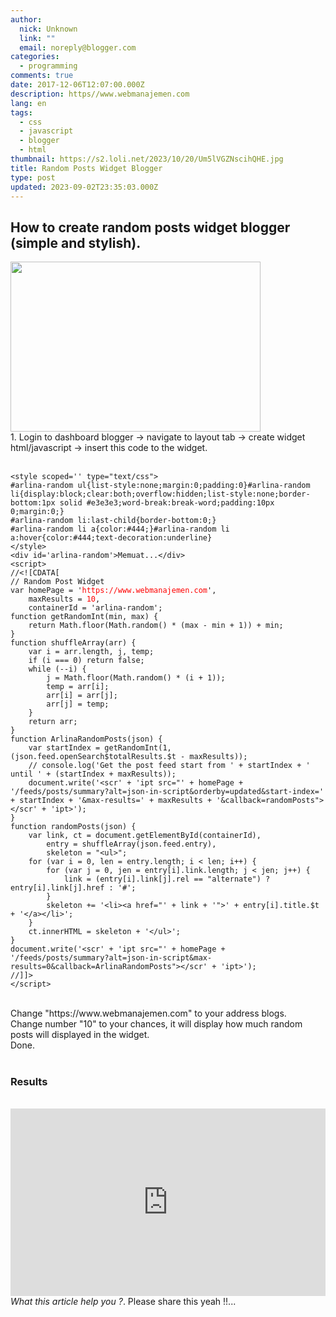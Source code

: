 ```yaml
---
author:
  nick: Unknown
  link: ""
  email: noreply@blogger.com
categories:
  - programming
comments: true
date: 2017-12-06T12:07:00.000Z
description: https//www.webmanajemen.com
lang: en
tags:
  - css
  - javascript
  - blogger
  - html
thumbnail: https://s2.loli.net/2023/10/20/Um5lVGZNscihQHE.jpg
title: Random Posts Widget Blogger
type: post
updated: 2023-09-02T23:35:03.000Z
---
```


<h2>How to create random posts widget blogger (simple and stylish).</h2><img height="272" src="https://s2.loli.net/2023/10/20/Um5lVGZNscihQHE.jpg" width="400"><br>1. Login to dashboard blogger -&gt; navigate to layout tab -&gt; create widget html/javascript -&gt; insert this code to the widget.<br><br><pre class="html"><code>&lt;style scoped='' type="text/css"&gt;<br>#arlina-random ul{list-style:none;margin:0;padding:0}#arlina-random li{display:block;clear:both;overflow:hidden;list-style:none;border-bottom:1px solid #e3e3e3;word-break:break-word;padding:10px 0;margin:0;}<br>#arlina-random li:last-child{border-bottom:0;}<br>#arlina-random li a{color:#444;}#arlina-random li a:hover{color:#444;text-decoration:underline}<br>&lt;/style&gt;<br>&lt;div id='arlina-random'&gt;Memuat...&lt;/div&gt;<br>&lt;script&gt;<br>//&lt;![CDATA[<br>// Random Post Widget<br>var homePage = '<span style="color: red;">https://www.webmanajemen.com</span>',<br>&nbsp; &nbsp; maxResults = <span style="color: red;">10</span>,<br>&nbsp; &nbsp; containerId = 'arlina-random';<br>function getRandomInt(min, max) {<br>&nbsp; &nbsp; return Math.floor(Math.random() * (max - min + 1)) + min;<br>}<br>function shuffleArray(arr) {<br>&nbsp; &nbsp; var i = arr.length, j, temp;<br>&nbsp; &nbsp; if (i === 0) return false;<br>&nbsp; &nbsp; while (--i) {<br>&nbsp; &nbsp; &nbsp; &nbsp; j = Math.floor(Math.random() * (i + 1));<br>&nbsp; &nbsp; &nbsp; &nbsp; temp = arr[i];<br>&nbsp; &nbsp; &nbsp; &nbsp; arr[i] = arr[j];<br>&nbsp; &nbsp; &nbsp; &nbsp; arr[j] = temp;<br>&nbsp; &nbsp; }<br>&nbsp; &nbsp; return arr;<br>}<br>function ArlinaRandomPosts(json) {<br>&nbsp; &nbsp; var startIndex = getRandomInt(1, (json.feed.openSearch$totalResults.$t - maxResults));<br>&nbsp; &nbsp; // console.log('Get the post feed start from ' + startIndex + ' until ' + (startIndex + maxResults));<br>&nbsp; &nbsp; document.write('&lt;scr' + 'ipt src="' + homePage + '/feeds/posts/summary?alt=json-in-script&amp;orderby=updated&amp;start-index=' + startIndex + '&amp;max-results=' + maxResults + '&amp;callback=randomPosts"&gt;&lt;/scr' + 'ipt&gt;');<br>}<br>function randomPosts(json) {<br>&nbsp; &nbsp; var link, ct = document.getElementById(containerId),<br>&nbsp; &nbsp; &nbsp; &nbsp; entry = shuffleArray(json.feed.entry),<br>&nbsp; &nbsp; &nbsp; &nbsp; skeleton = "&lt;ul&gt;";<br>&nbsp; &nbsp; for (var i = 0, len = entry.length; i &lt; len; i++) {<br>&nbsp; &nbsp; &nbsp; &nbsp; for (var j = 0, jen = entry[i].link.length; j &lt; jen; j++) {<br>&nbsp; &nbsp; &nbsp; &nbsp; &nbsp; &nbsp; link = (entry[i].link[j].rel == "alternate") ? entry[i].link[j].href : '#';<br>&nbsp; &nbsp; &nbsp; &nbsp; }<br>&nbsp; &nbsp; &nbsp; &nbsp; skeleton += '&lt;li&gt;&lt;a href="' + link + '"&gt;' + entry[i].title.$t + '&lt;/a&gt;&lt;/li&gt;';<br>&nbsp; &nbsp; }<br>&nbsp; &nbsp; ct.innerHTML = skeleton + '&lt;/ul&gt;';<br>}<br>document.write('&lt;scr' + 'ipt src="' + homePage + '/feeds/posts/summary?alt=json-in-script&amp;max-results=0&amp;callback=ArlinaRandomPosts"&gt;&lt;/scr' + 'ipt&gt;');<br>//]]&gt;<br>&lt;/script&gt;</code></pre><br>Change "https://www.webmanajemen.com" to your address blogs.<br>Change number "10" to your chances, it will display how much random posts will displayed in the widget.<br>Done.<br><br><h3>Results</h3><br><iframe src="https://codepen.io/dimaslanjaka/embed/LyRxXj" data-theme-id="300" frameborder="0" data-slug-hash="LyRxXj" width="100%" height="300"></iframe><br><i>What this article help you ?</i>. Please share this yeah !!...